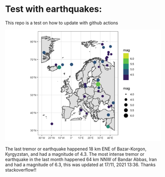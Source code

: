 <!-- README.md is generated from README.Rmd. Please edit that file -->

Test with earthquakes:
======================

This repo is a test on how to update with github actions

![](man/figures/README-unnamed-chunk-2-1.png)

The last tremor or earthquake happened 18 km ENE of Bazar-Korgon,
Kyrgyzstan, and had a magnitude of 4.3. The most intense tremor or
earthquake in the last month happened 64 km NNW of Bandar Abbas, Iran
and had a magnitude of 6.3, this was updated at 17/11, 2021 13:36.
Thanks stackoverflow!!
